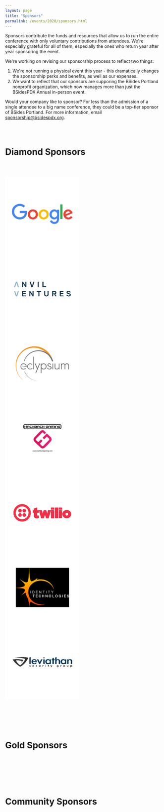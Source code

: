 ```yaml
---
layout: page
title: "Sponsors"
permalink: /events/2020/sponsors.html
---
```


Sponsors contribute the funds and resources that allow us to run the entire conference with only voluntary contributions from attendees. We're especially grateful for all of them, especially the ones who return year after year sponsoring the event.

We're working on revising our sponsorship process to reflect two things:
1. We're not running a physical event this year - this dramatically changes the sponsorship perks and benefits, as well as our expenses.
2. We want to reflect that our sponsors are supporing the BSides Portland nonprofit organization, which now manages more than just the BSidesPDX Annual in-person event.

Would your company like to sponsor? For less than the admission of a single attendee to a big name conference, they could be a top-tier sponsor of BSides Portland. For more information, email <a href="mailto:sponsorship@bsidespdx.org">sponsorship@bsidespdx.org</a>.

<p>&nbsp;</p>
<div class="row">
  <div class="columns small-12"><h1 class="center-text"><strong>Diamond Sponsors</strong></h1></div>
</div>
<p>&nbsp;</p>
<div class="row">
  <div class="columns small-6"><img src="/images/2020/sponsorlogos/1.png" alt="" class="center"/></div>
  <div class="columns small-6"><img src="/images/2020/sponsorlogos/2.png" alt="" class="center"/></div>
  <div class="columns small-6"><img src="/images/2020/sponsorlogos/3.png" alt="" class="center"/></div>
  <div class="columns small-6"><img src="/images/2020/sponsorlogos/4.png" alt="" class="center"/></div>
  <div class="columns small-6"><img src="/images/2020/sponsorlogos/5.png" alt="" class="center"/></div>
  <div class="columns small-6"><img src="/images/2020/sponsorlogos/6.png" alt="" class="center"/></div>
  <div class="columns small-6"><img src="/images/2020/sponsorlogos/7.png" alt="" class="center"/></div>
</div>
<p>&nbsp;</p>
<div class="row">
  <div class="columns small-6"><img src="/images/2019/web-logos/corelight.png" alt="" class="center"/></div>
  <div class="columns small-6"><img src="/images/2019/web-logos/fortinet.png" alt="" class="center"/></div>
  <div class="columns small-6"><img src="/images/2019/web-logos/google.png" alt="" class="center"/></div>
  <div class="columns small-6"><img src="/images/2019/web-logos/hackerone.png" alt="" class="center"/></div>
  <div class="columns small-6"><img src="/images/2019/web-logos/leviathan.png" alt="" class="center"/></div>
  <div class="columns small-6"><img src="/images/2019/web-logos/mozilla.png" alt="" class="center"/></div>
  <div class="columns small-6"><img src="/images/2019/web-logos/netspi.png" alt="" class="center"/></div>
  <div class="columns small-6"><img src="/images/2019/web-logos/newrelic.png" alt="" class="center"/></div>
  <div class="columns small-6"><img src="/images/2019/web-logos/oracle.png" alt="" class="center"/></div>
  <div class="columns small-6"><img src="/images/2019/web-logos/salesforce.png" alt="" class="center"/></div>
  <div class="columns small-6"><img src="/images/2019/web-logos/structured.png" alt="" class="center"/></div>
</div>
<p>&nbsp;</p>
<div class="row">
  <div class="columns small-12"><h1 class="center-text"><strong>Gold Sponsors</strong></h1></div>
</div>
<p>&nbsp;</p>
<div class="row">
  <div class="columns small-6"><img src="/images/2019/web-logos/BPM.png" alt="" class="center"/></div>
  <div class="columns small-6"><img src="/images/2019/web-logos/anvilventures.png" alt="" class="center"/></div>
  <div class="columns small-6"><img src="/images/2019/web-logos/columbiabank.png" alt="" class="center"/></div>
  <div class="columns small-6"><img src="/images/2019/web-logos/eclypsium.png" alt="" class="center"/></div>
  <div class="columns small-6"><img src="/images/2019/web-logos/identitytechnologies.png" alt="" class="center"/></div>
  <div class="columns small-6"><img src="/images/2019/web-logos/nostarch.png" alt="" class="center"/></div>
  <div class="columns small-6"><img src="/images/2019/web-logos/summit.png" alt="" class="center"/></div>
  <div class="columns small-6"><img src="/images/2019/web-logos/tripwire.png" alt="" class="center"/></div>
</div>
<p>&nbsp;</p>
<div class="row">
  <div class="columns small-12"><h1 class="center-text"><strong>Community Sponsors</strong></h1></div>
</div>
<p>&nbsp;</p>
<div class="row">
  <div class="columns small-6"><img src="/images/2019/web-logos/isaca.png" alt="" class="center"/></div>
  <div class="columns small-6"><img src="/images/2019/web-logos/owasp.png" alt="" class="center"/></div>
</div>
